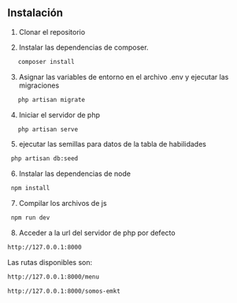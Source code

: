 ## Instalación

1. Clonar el repositorio

2. Instalar las dependencias de composer.

```bash
   composer install
```

3. Asignar las variables de entorno en el archivo .env y ejecutar las migraciones

```bash
   php artisan migrate
```
4. Iniciar el servidor de php 
```bash
   php artisan serve 
```
5. ejecutar las semillas para datos de la tabla de habilidades
```bash
 php artisan db:seed 
```

6. Instalar las dependencias de node
```bash
 npm install
```

7. Compilar los archivos de js
```bash
 npm run dev
```

8. Acceder a la url del servidor de php por defecto 
```bash
http://127.0.0.1:8000
```
Las rutas disponibles son:
```bash
http://127.0.0.1:8000/menu

http://127.0.0.1:8000/somos-emkt

```




